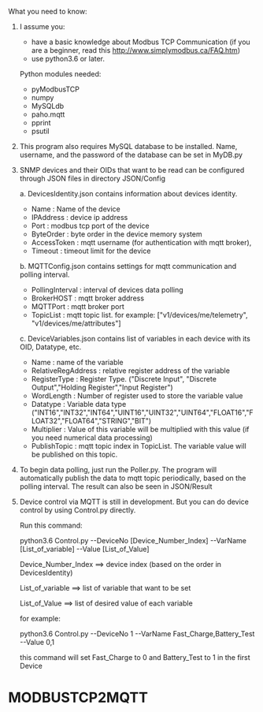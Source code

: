 What you need to know:
1. I assume you: 
	- have a basic knowledge about Modbus TCP Communication (if you are a beginner, read this http://www.simplymodbus.ca/FAQ.htm)
	- use python3.6 or later.

   Python modules needed:
	- pyModbusTCP
	- numpy
	- MySQLdb
	- paho.mqtt
	- pprint
	- psutil

2. This program also requires MySQL database to be installed.
   Name, username, and the password of the database can be set in MyDB.py
   
3. SNMP devices and their OIDs that want to be read can be configured through JSON files in directory JSON/Config

   a. DevicesIdentity.json 
      contains information about devices identity.
      - Name			: Name of the device
      - IPAddress		: device ip address
      - Port		: modbus tcp port of the device
      - ByteOrder		: byte order in the device memory system
      - AccessToken		: mqtt username (for authentication with mqtt broker),
      - Timeout			: timeout limit for the device
	  
	  
   b. MQTTConfig.json 
      contains settings for mqtt communication and polling interval.
      - PollingInterval	: interval of devices data polling 
      - BrokerHOST		: mqtt broker address
      - MQTTPort		: mqtt broker port
      - TopicList		: mqtt topic list. for example: ["v1/devices/me/telemetry", "v1/devices/me/attributes"]
	
	
   c. DeviceVariables.json
      contains list of variables in each device with its OID, Datatype, etc.
      - Name 		: 	name of the variable
      - RelativeRegAddress	: 	relative register address of the variable
	  - RegisterType	: Register Type. ("Discrete Input", "Discrete Output","Holding Register","Input Register")
	  - WordLength		: Number of register used to store the variable value
      - Datatype	: 	Variable data type ("INT16","INT32","INT64","UINT16","UINT32","UINT64","FLOAT16","FLOAT32","FLOAT64","STRING","BIT")
      - Multiplier	: 	Value of this variable will be multiplied with this value (if you need numerical data processing)
      - PublishTopic	: 	mqtt topic index in TopicList. The variable value will be published on this topic.
      
	
	
4. To begin data polling, just run the Poller.py. The program will automatically publish the data to mqtt topic periodically, based on the polling interval. The result can also be seen in JSON/Result


5. Device control via MQTT is still in development. But you can do device control by using Control.py directly.

   Run this command:
   
   python3.6 Control.py --DeviceNo [Device_Number_Index] --VarName [List_of_variable] --Value [List_of_Value]
   
   Device_Number_Index 	==> device index (based on the order in DevicesIdentity)
   
   List_of_variable		==> list of variable that want to be set
   
   List_of_Value		==> list of desired value of each variable
   
   for example:
   
   python3.6 Control.py --DeviceNo 1 --VarName Fast_Charge,Battery_Test --Value 0,1
   
   this command will set Fast_Charge to 0 and Battery_Test to 1 in the first Device
   


# MODBUSTCP2MQTT

